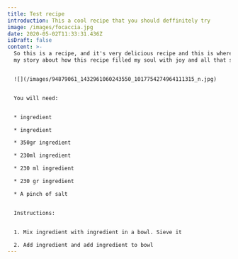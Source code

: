 ```yaml
---
title: Test recipe
introduction: This a cool recipe that you should deffinitely try
image: /images/focaccia.jpg
date: 2020-05-02T11:33:31.436Z
isDraft: false
content: >-
  So this is a recipe, and it's very delicious recipe and this is where I tell
  my story about how this recipe filled my soul with joy and all that stuff.


  ![](/images/94879061_1432961060243550_1017754274964111315_n.jpg)


  You will need:


  * ingredient

  * ingredient

  * 350gr ingredient

  * 230ml ingredient

  * 230 ml ingredient

  * 230 gr ingredient

  * A pinch of salt


  Instructions:


  1. Mix ingredient with ingredient in a bowl. Sieve it

  2. Add ingredient and add ingredient to bowl
---
```


